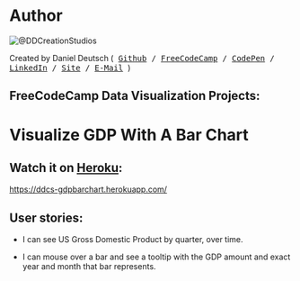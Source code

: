 # Author
![@DDCreationStudios](https://s3-us-west-2.amazonaws.com/s.cdpn.io/854371/profile/profile-80_2.jpg)

Created by Daniel Deutsch (<kbd>
[Github](https://github.com/DDCreationStudios) / [FreeCodeCamp](https://www.freecodecamp.com/ddcreationstudios) / [CodePen](http://codepen.io/ddcreationstudios/) / [LinkedIn](https://www.linkedin.com/in/daniel-deutsch-b95611127) / [Site](http://ddcreationstudios.at//) / [E-Mail](mailto:office@ddcreationstudios.at)
</kbd>)

## FreeCodeCamp Data Visualization Projects: 
# Visualize GDP With  A Bar Chart

## Watch it on <a href="https://ddcs-gdpbarchart.herokuapp.com/" target="_blank">Heroku</a>:
<a href="https://ddcs-gdpbarchart.herokuapp.com/" target="_blank">https://ddcs-gdpbarchart.herokuapp.com/</a>


## User stories:
- I can see US Gross Domestic Product by quarter, over time.

- I can mouse over a bar and see a tooltip with the GDP amount and exact year and month that bar represents.
